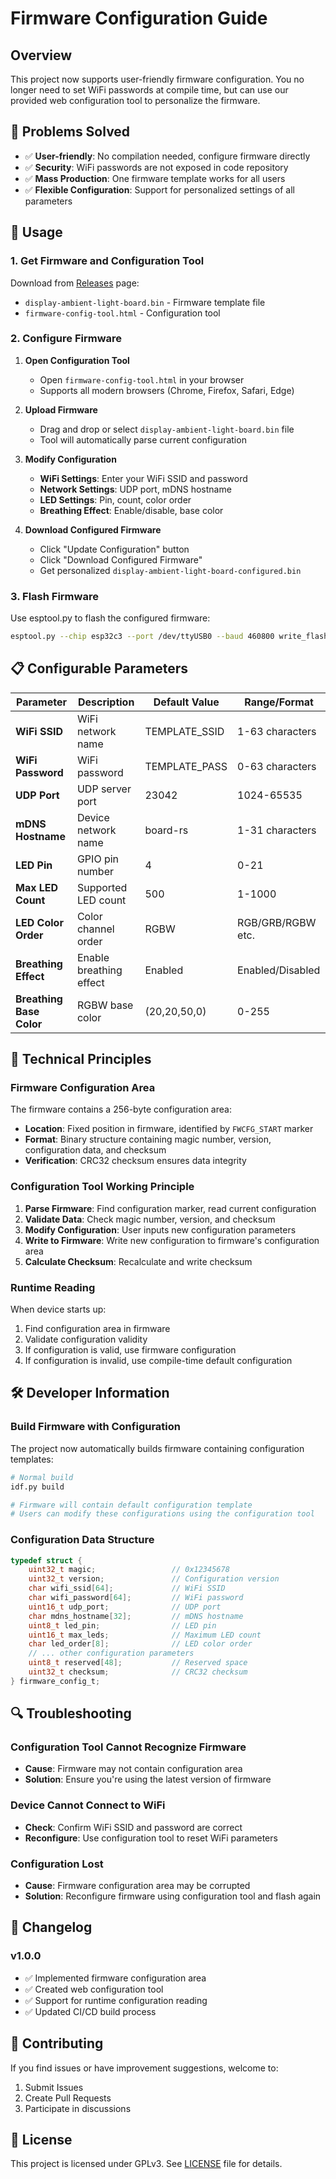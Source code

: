 # Firmware Configuration Guide

## Overview

This project now supports user-friendly firmware configuration. You no longer need to set WiFi passwords at compile time, but can use our provided web configuration tool to personalize the firmware.

## 🎯 Problems Solved

- ✅ **User-friendly**: No compilation needed, configure firmware directly
- ✅ **Security**: WiFi passwords are not exposed in code repository
- ✅ **Mass Production**: One firmware template works for all users
- ✅ **Flexible Configuration**: Support for personalized settings of all parameters

## 🚀 Usage

### 1. Get Firmware and Configuration Tool

Download from [Releases](../../releases) page:
- `display-ambient-light-board.bin` - Firmware template file
- `firmware-config-tool.html` - Configuration tool

### 2. Configure Firmware

1. **Open Configuration Tool**
   - Open `firmware-config-tool.html` in your browser
   - Supports all modern browsers (Chrome, Firefox, Safari, Edge)

2. **Upload Firmware**
   - Drag and drop or select `display-ambient-light-board.bin` file
   - Tool will automatically parse current configuration

3. **Modify Configuration**
   - **WiFi Settings**: Enter your WiFi SSID and password
   - **Network Settings**: UDP port, mDNS hostname
   - **LED Settings**: Pin, count, color order
   - **Breathing Effect**: Enable/disable, base color

4. **Download Configured Firmware**
   - Click "Update Configuration" button
   - Click "Download Configured Firmware"
   - Get personalized `display-ambient-light-board-configured.bin`

### 3. Flash Firmware

Use esptool.py to flash the configured firmware:

```bash
esptool.py --chip esp32c3 --port /dev/ttyUSB0 --baud 460800 write_flash 0x0 display-ambient-light-board-configured.bin
```

## 📋 Configurable Parameters

| Parameter | Description | Default Value | Range/Format |
|-----------|-------------|---------------|--------------|
| **WiFi SSID** | WiFi network name | TEMPLATE_SSID | 1-63 characters |
| **WiFi Password** | WiFi password | TEMPLATE_PASS | 0-63 characters |
| **UDP Port** | UDP server port | 23042 | 1024-65535 |
| **mDNS Hostname** | Device network name | board-rs | 1-31 characters |
| **LED Pin** | GPIO pin number | 4 | 0-21 |
| **Max LED Count** | Supported LED count | 500 | 1-1000 |
| **LED Color Order** | Color channel order | RGBW | RGB/GRB/RGBW etc. |
| **Breathing Effect** | Enable breathing effect | Enabled | Enabled/Disabled |
| **Breathing Base Color** | RGBW base color | (20,20,50,0) | 0-255 |

## 🔧 Technical Principles

### Firmware Configuration Area

The firmware contains a 256-byte configuration area:
- **Location**: Fixed position in firmware, identified by `FWCFG_START` marker
- **Format**: Binary structure containing magic number, version, configuration data, and checksum
- **Verification**: CRC32 checksum ensures data integrity

### Configuration Tool Working Principle

1. **Parse Firmware**: Find configuration marker, read current configuration
2. **Validate Data**: Check magic number, version, and checksum
3. **Modify Configuration**: User inputs new configuration parameters
4. **Write to Firmware**: Write new configuration to firmware's configuration area
5. **Calculate Checksum**: Recalculate and write checksum

### Runtime Reading

When device starts up:
1. Find configuration area in firmware
2. Validate configuration validity
3. If configuration is valid, use firmware configuration
4. If configuration is invalid, use compile-time default configuration

## 🛠️ Developer Information

### Build Firmware with Configuration

The project now automatically builds firmware containing configuration templates:

```bash
# Normal build
idf.py build

# Firmware will contain default configuration template
# Users can modify these configurations using the configuration tool
```

### Configuration Data Structure

```c
typedef struct {
    uint32_t magic;                 // 0x12345678
    uint32_t version;               // Configuration version
    char wifi_ssid[64];             // WiFi SSID
    char wifi_password[64];         // WiFi password
    uint16_t udp_port;              // UDP port
    char mdns_hostname[32];         // mDNS hostname
    uint8_t led_pin;                // LED pin
    uint16_t max_leds;              // Maximum LED count
    char led_order[8];              // LED color order
    // ... other configuration parameters
    uint8_t reserved[48];           // Reserved space
    uint32_t checksum;              // CRC32 checksum
} firmware_config_t;
```

## 🔍 Troubleshooting

### Configuration Tool Cannot Recognize Firmware

- **Cause**: Firmware may not contain configuration area
- **Solution**: Ensure you're using the latest version of firmware

### Device Cannot Connect to WiFi

- **Check**: Confirm WiFi SSID and password are correct
- **Reconfigure**: Use configuration tool to reset WiFi parameters

### Configuration Lost

- **Cause**: Firmware configuration area may be corrupted
- **Solution**: Reconfigure firmware using configuration tool and flash again

## 📝 Changelog

### v1.0.0
- ✅ Implemented firmware configuration area
- ✅ Created web configuration tool
- ✅ Support for runtime configuration reading
- ✅ Updated CI/CD build process

## 🤝 Contributing

If you find issues or have improvement suggestions, welcome to:
1. Submit Issues
2. Create Pull Requests
3. Participate in discussions

## 📄 License

This project is licensed under GPLv3. See [LICENSE](LICENSE) file for details.
